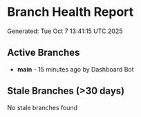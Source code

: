 # Branch Health Report
Generated: Tue Oct  7 13:41:15 UTC 2025

## Active Branches
- **main** - 15 minutes ago by Dashboard Bot

## Stale Branches (>30 days)
No stale branches found
